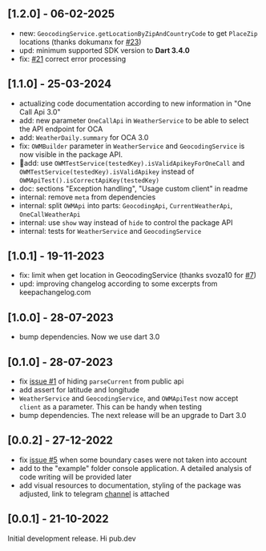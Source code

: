 ## [1.2.0] - 06-02-2025

- new: `GeocodingService.getLocationByZipAndCountryCode` to get `PlaceZip` locations (thanks dokumanx for [#23](https://github.com/PackRuble/weather_pack/pull/7))
- upd: minimum supported SDK version to **Dart 3.4.0**
- fix: [#21](https://github.com/PackRuble/weather_pack/issues/21) correct error processing

## [1.1.0] - 25-03-2024

- actualizing code documentation according to new information in "One Call Api 3.0"
- add: new parameter `OneCallApi` in `WeatherService` to be able to select the API endpoint for OCA
- add: `WeatherDaily.summary` for OCA 3.0
- fix: `OWMBuilder` parameter in `WeatherService` and `GeocodingService` is now visible in the package API.
- 🧨add: use `OWMTestService(testedKey).isValidApikeyForOneCall` and `OWMTestService(testedKey).isValidApikey` instead of `OWMApiTest().isCorrectApiKey(testedKey)`
- doc: sections "Exception handling", "Usage custom client" in readme
- internal: remove `meta` from dependencies
- internal: split `OWMApi` into parts: `GeocodingApi`, `CurrentWeatherApi`, `OneCallWeatherApi`
- internal: use `show` way instead of `hide` to control the package API
- internal: tests for `WeatherService` and `GeocodingService`

## [1.0.1] - 19-11-2023

- fix: limit when get location in GeocodingService (thanks svoza10 for [#7](https://github.com/PackRuble/weather_pack/pull/7))
- upd: improving changelog according to some excerpts from keepachangelog.com

## [1.0.0] - 28-07-2023

- bump dependencies. Now we use dart 3.0

## [0.1.0] - 28-07-2023

- fix [issue #1](https://github.com/PackRuble/weather_pack/issues/1) of hiding `parseCurrent` from public api
- add assert for latitude and longitude
- `WeatherService` and `GeocodingService`, and `OWMApiTest` now accept `client` as a parameter. This can be handy when testing
- bump dependencies. The next release will be an upgrade to Dart 3.0

## [0.0.2] - 27-12-2022

- fix [issue #5](https://github.com/PackRuble/weather_pack/issues/5) when some boundary cases were not taken into account
- add to the "example" folder console application. A detailed analysis of code writing will be provided later
- add visual resources to documentation, styling of the package was adjusted, link to telegram [channel](https://t.me/+AkGV73kZi_Q1YTMy) is attached

## [0.0.1] - 21-10-2022

Initial development release. Hi pub.dev